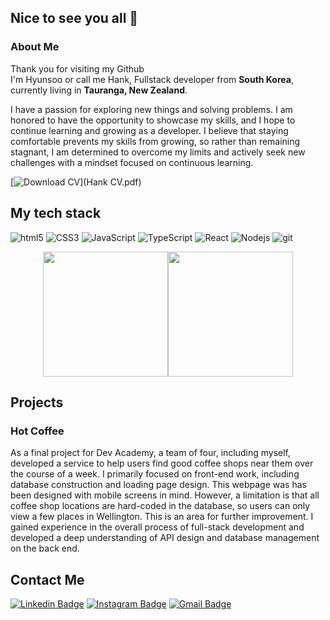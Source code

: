 ## Nice to see you all 👋

<h3>About Me</h3>
<p>Thank you for visiting my Github </br> I'm Hyunsoo or call me Hank, Fullstack developer from <b>South Korea</b>, currently living in <b>Tauranga, New Zealand</b>. </p>

<p>I have a passion for exploring new things and solving problems. I am honored to have the opportunity to showcase my skills, and I hope to continue learning and growing as a developer. I believe that staying comfortable prevents my skills from growing, so rather than remaining stagnant, I am determined to overcome my limits and actively seek new challenges with a mindset focused on continuous learning.</p>

[![Download CV](https://img.shields.io/badge/Download_CV-007bff?style=flat-square&logo=pdf&logoColor=white)](Hank CV.pdf)


<h2>My tech stack</h2>
<p>
   <img alt="html5" src="https://img.shields.io/badge/-HTML5-e34c26?style=flat-square&logo=html5&logoColor=white" />
   <img alt="CSS3" src="https://img.shields.io/badge/-CSS3-2965f1?style=flat-square&logo=CSS3&logoColor=white" />
   <img alt="JavaScript" src="https://img.shields.io/badge/-JavaScript-f0e31b?style=flat-square&logo=JavaScript&logoColor=white" />
   <img alt="TypeScript" src="https://img.shields.io/badge/-TypeScript-007ACC?style=flat-square&logo=typescript&logoColor=white" />
   <img alt="React" src="https://img.shields.io/badge/-React-45b8d8?style=flat-square&logo=react&logoColor=white" />
   <img alt="Nodejs" src="https://img.shields.io/badge/-Nodejs-43853d?style=flat-square&logo=Node.js&logoColor=white" />
   <img alt="git" src="https://img.shields.io/badge/-Git-f1502f?style=flat-square&logo=git&logoColor=white" />
</p>

<div style="display: flex; justify-content: center;">
    <img src="https://github-readme-stats.vercel.app/api?username=hyunsoo-an&show_icons=true&theme=radical" height="200" />
    <img src="https://github-readme-stats.vercel.app/api/top-langs/?username=hyunsoo-an&layout=donut" height="200" />
</div>

<h2>Projects</h2>
<h3>Hot Coffee</h3>
<p>As a final project for Dev Academy, a team of four, including myself, developed a service to help users find good coffee shops near them over the course of a week. I primarily focused on front-end work, including database construction and loading page design. This webpage was has been designed with mobile screens in mind. However, a limitation is that all coffee shop locations are hard-coded in the database, so users can only view a few places in Wellington. This is an area for further improvement. I gained experience in the overall process of full-stack development and developed a deep understanding of API design and database management on the back end.</p>

<h2>Contact Me</h2>

[![Linkedin Badge](https://img.shields.io/badge/-LinkedIn-0077B5?style=flat-square&logo=LinkedIn&logoColor=white)](https://www.linkedin.com/in/hyunsoo-an/)
[![Instagram Badge](https://img.shields.io/badge/-Instagram-cd486b?style=flat-square&logo=Instagram&logoColor=white)](https://www.instagram.com/hank_o_k)
[![Gmail Badge](https://img.shields.io/badge/-Gmail-c14438?style=flat-square&logo=Gmail&logoColor=white)](https://mail.google.com/mail/u/0/#inbox?compose=CllgCJNsMGrZmCMVPjcMhXdKWRSgWGHXwthDXbwZkmsQrvRMJGsxbNpqKXkqrdRTSlvkFngFBtL)



<!--
**hyunsoo-an/hyunsoo-an** is a ✨ _special_ ✨ repository because its `README.md` (this file) appears on your GitHub profile.

Here are some ideas to get you started:

- 🔭 I’m currently working on ...
- 🌱 I’m currently learning ...
- 👯 I’m looking to collaborate on ...
- 🤔 I’m looking for help with ...
- 💬 Ask me about ...
- 📫 How to reach me: ...
- 😄 Pronouns: ...
- ⚡ Fun fact: ...
-->
